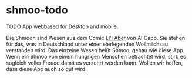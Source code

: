 # shmoo-todo
TODO App webbased for Desktop and mobile. 

Die Shmoon sind Wesen aus dem Comic [Li'l Aber](https://de.m.wikipedia.org/wiki/Li%E2%80%99l_Abner) von Al Capp. Sie stehen 
für das, was in Deutschland unter einer eierlegenden Wollmilchsau verstanden wird. Das einzelne Wesen heißt Shmoo, genau wie diese App. Wenn ein Shmoo von einem hungrigen Menschen betrachtet wird, stirb es sogleich voller Freude damit es verzehrt werden kann. Wollen wir hoffen, dass diese App auch so gut wird. 

